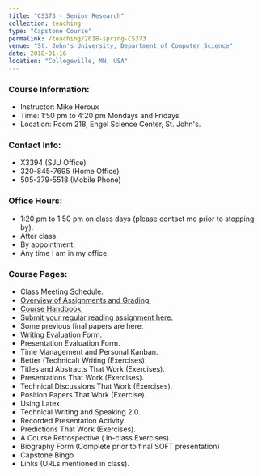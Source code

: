 ```yaml
---
title: "CS373 - Senior Research"
collection: teaching
type: "Capstone Course"
permalink: /teaching/2018-spring-CS373
venue: "St. John's University, Department of Computer Science"
date: 2018-01-16
location: "Collegeville, MN, USA"
---
```


### Course Information:
- Instructor: Mike Heroux
- Time: 1:50 pm to 4:20 pm Mondays and Fridays
- Location: Room 218, Engel Science Center, St. John's.

### Contact Info:
- X3394 (SJU Office)
- 320-845-7695 (Home Office)
- 505-379-5518 (Mobile Phone)

### Office Hours:
- 1:20 pm to 1:50 pm on class days (please contact me prior to stopping by).
- After class.
- By appointment.
- Any time I am in my office.
 
### Course Pages:
- [Class Meeting Schedule.](https://maherou.github.io/files/2018-Spring-Class-Meeting-Schedule)
- [Overview of Assignments and Grading.](https://maherou.github.io/files/Overview-of-Assignments-and-Grading)
- [Course Handbook.](https://maherou.github.io/files/CSCI373CourseHandbookFifteenthEdition.pdf)
- [Submit your regular reading assignment here.](https://goo.gl/forms/4Oia1ZMdgUGPWuC83)
- Some previous final papers are here.
- [Writing Evaluation Form.](https://maherou.github.io/files/CS373-Writing-Evaluation-Form)
- Presentation Evaluation Form.
- Time Management and Personal Kanban.
- Better (Technical) Writing (Exercises).
- Titles and Abstracts That Work (Exercises).
- Presentations That Work (Exercises).
- Technical Discussions That Work (Exercises).
- Position Papers That Work (Exercise).
- Using Latex.
- Technical Writing and Speaking 2.0.
- Recorded Presentation Activity.
- Predictions That Work (Exercises).
- A Course Retrospective ( In-class Exercises).
- Biography Form (Complete prior to final SOFT presentation)
- Capstone Bingo
- Links (URLs mentioned in class).
